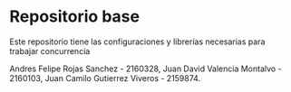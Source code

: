 # Repositorio base

Este repositorio tiene las configuraciones y librerías necesarias para trabajar concurrencia

Andres Felipe Rojas Sanchez - 2160328, 
Juan David Valencia Montalvo - 2160103, 
Juan Camilo Gutierrez Viveros - 2159874. 
